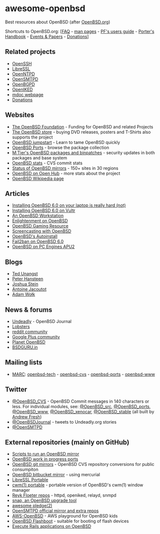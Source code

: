 # awesome-openbsd
Best resources about OpenBSD (after [OpenBSD.org](https://openbsd.org/))

Shortcuts to OpenBSD.org: [[FAQ](https://openbsd.org/faq/) - [man pages](http://man.openbsd.org/) - [PF's users guide](https://www.openbsd.org/faq/pf/) - [Porter's Handbook](https://www.openbsd.org/faq/ports/) - [Events & Papers](https://www.openbsd.org/events.html) - [Donations](https://www.openbsd.org/donations.html)]

## Related projects

* [OpenSSH](http://www.openssh.com/)
* [LibreSSL](http://www.libressl.org/)
* [OpenNTPD](http://www.openntpd.org/)
* [OpenSMTPD](https://www.opensmtpd.org/)
* [OpenBGPD](http://www.openbgpd.org/)
* [OpenIKED](http://www.openiked.org/)
* [mdoc webpage](http://mdocml.bsd.lv/mdoc/)
* [Donations](https://www.openbsd.org/donations.html)

## Websites

* [The OpenBSD Foundation](http://www.openbsdfoundation.org/) - Funding for OpenBSD and related Projects
* [The OpenBSD store](https://openbsdstore.com/) - buying DVD releases, posters and T-Shirts also supports the project
* [OpenBSD jumpstart](http://www.openbsdjumpstart.org/) - Learn to tame OpenBSD quickly
* [OpenBSD Ports](http://www.openports.se/) - browse the package collection
* [M:Tier's OpenBSD packages and binpatches](https://stable.mtier.org/) - security updates in both packages and base system
* [OpenBSD stats](http://www.oxide.org/cvs) - CVS commit stats
* [Status of OpenBSD mirrors](http://spacehopper.org/mirmon/top.html) - 150+ sites in 30 regions
* [OpenBSD on Open Hub](https://www.openhub.net/p/openbsd) - more stats about the project
* [OpenBSD Wikipedia page](https://en.wikipedia.org/wiki/OpenBSD)

## Articles

* [Installing OpenBSD 6.0 on your laptop is really hard (not)](http://sohcahtoa.org.uk/openbsd.html)
* [Installing OpenBSD 6.0 on Vultr](http://50pop.com/v.html)
* [An OpenBSD Workstation](http://eradman.com/posts/openbsd-workstation.html)
* [Enlightenment on OpenBSD](http://enform.haxlab.org/)
* [OpenBSD Gaming Resource](http://satterly.neocities.org/openbsd_games.html)
* [Screencasting with OpenBSD](http://eradman.com/posts/screencasting.html)
* [OpenBSD's Autoinstall](http://eradman.com/posts/autoinstall-openbsd.html)
* [Fail2ban on OpenBSD 6.0](http://blog.gordonturner.ca/2016/11/20/fail2ban-on-openbsd-6-0/)
* [OpenBSD on PC Engines APU2](https://github.com/elad/openbsd-apu2)
 
## Blogs

* [Ted Unangst](http://www.tedunangst.com/flak/)
* [Peter Hansteen](https://bsdly.blogspot.com)
* [Joshua Stein](https://jcs.org/)
* [Antoine Jacoutot](https://www.bsdfrog.org/)
* [Adam Wołk](https://blog.tintagel.pl/)

## News & forums

* [Undeadly](http://undeadly.org/) - OpenBSD Journal
* [Lobsters](https://lobste.rs/t/openbsd)
* [reddit community](http://reddit.com/r/openbsd/)
* [Google Plus community](https://plus.google.com/communities/113634135604793474364)
* [Planet OpenBSD](https://bronevichok.ru/openbsd-planet/)
* [BSDGURU.in](https://www.bsdguru.in/t/OpenBSD/)

## Mailing lists

* [MARC](https://marc.info/): [openbsd-tech](http://marc.info/?l=openbsd-tech) - [openbsd-cvs](http://marc.info/?l=openbsd-cvs) - [openbsd-ports](http://marc.info/?l=openbsd-ports) - [openbsd-www](http://marc.info/?l=openbsd-www)

## Twitter

* [@OpenBSD_CVS](https://twitter.com/OpenBSD_CVS) - OpenBSD Commit messages in 140 characters or less. For individual modules, see: [@OpenBSD_src](https://twitter.com/OpenBSD_src), [@OpenBSD_ports](https://twitter.com/OpenBSD_ports), [@OpenBSD_www](https://twitter.com/OpenBSD_www), [@OpenBSD_xenocar](https://twitter.com/OpenBSD_xenocar), [@OpenBSD_stable](https://twitter.com/OpenBSD_stable) (all built by [Andrew Fresh](https://twitter.com/afresh1))
* [@OpenBSDJournal](https://twitter.com/openbsdjournal) - tweets to Undeadly.org stories
* [@OpenSMTPD](https://twitter.com/opensmtpd)

## External repositories (mainly on GitHub)

* [Scripts to run an OpenBSD mirror](https://github.com/bluhm/mirror-openbsd)
* [OpenBSD work in progress ports](https://github.com/jasperla/openbsd-wip)
* [OpenBSD git mirrors](https://github.com/openbsd/) - OpenBSD CVS repository conversions for public consumpiton
* [OpenBSD bitbucket mirror](https://bitbucket.org/braindamaged/openbsd-src) - using mercurial
* [LibreSSL Portable](https://github.com/libressl-portable/portable)
* [cwm(1) portable](https://github.com/chneukirchen/cwm) - portable version of OpenBSD's cwm(1) window manager 
* [Reyk Floeter repos](https://github.com/reyk) - httpd, openiked, relayd, snmpd
* [snap, an OpenBSD upgrade tool](https://github.com/qbit/snap)
* [awesome pledge(2)](https://github.com/PeterTonoli/awesome-pledge)
* [OpenSMTPD official mirror and extra repos](https://github.com/opensmtpd)
* [AWS-OpenBSD](https://github.com/ajacoutot/aws-openbsd) - AWS playground for OpenBSD kids
* [OpenBSD Flashboot](https://github.com/kirei/flashboot) - suitable for booting of flash devices
* [Execute Rails applications on OpenBSD](https://github.com/wesley974/railsonopenbsd)
